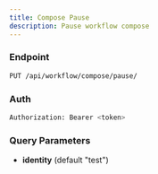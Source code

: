```yaml
---
title: Compose Pause
description: Pause workflow compose
---
```


### Endpoint

```bash
PUT /api/workflow/compose/pause/
```

### Auth

```bash
Authorization: Bearer <token>
```

### Query Parameters

- **identity** (default "test")

